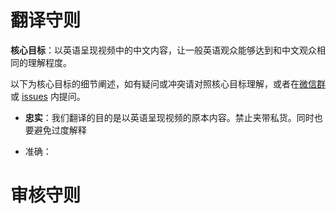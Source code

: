 # 翻译守则

**核心目标**：以英语呈现视频中的中文内容，让一般英语观众能够达到和中文观众相同的理解程度。

以下为核心目标的细节阐述，如有疑问或冲突请对照核心目标理解，或者在[微信群](wechat.md)或 [issues](https://github.com/immoonancient/YTSubtitles/issues) 内提问。

- **忠实**：我们翻译的目的是以英语呈现视频的原本内容。禁止夹带私货。同时也要避免过度解释

- 准确：

# 审核守则
